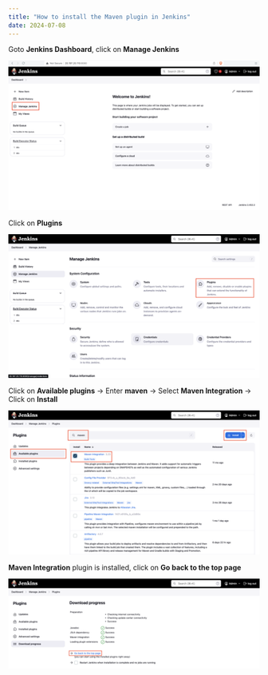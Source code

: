 ```yaml
---
title: "How to install the Maven plugin in Jenkins"
date: 2024-07-08
---
```


Goto **Jenkins Dashboard**, click on **Manage Jenkins**

![](../../images/jenkins-dashboard-manage-jenkins-1024x611.png)

Click on **Plugins**

![](../../images/jenkins-mj-plugins.png)

Click on **Available plugins** -> Enter **maven** -> Select **Maven Integration** -> Click on **Install**

![](../../images/jenkins-plugins-install-maven-1024x586.png)

**Maven Integration** plugin is installed, click on **Go back to the top page**

![](../../images/jenkins-plugins-maven-installed-1024x366.png)

